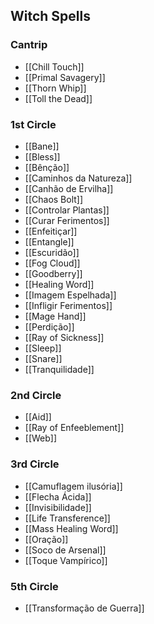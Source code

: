 ## Witch Spells

### Cantrip
- [[Chill Touch]]
- [[Primal Savagery]]
- [[Thorn Whip]]
- [[Toll the Dead]]

### 1st Circle
- [[Bane]]
- [[Bless]]
- [[Bênção]]
- [[Caminhos da Natureza]]
- [[Canhão de Ervilha]]
- [[Chaos Bolt]]
- [[Controlar Plantas]]
- [[Curar Ferimentos]]
- [[Enfeitiçar]]
- [[Entangle]]
- [[Escuridão]]
- [[Fog Cloud]]
- [[Goodberry]]
- [[Healing Word]]
- [[Imagem Espelhada]]
- [[Infligir Ferimentos]]
- [[Mage Hand]]
- [[Perdição]]
- [[Ray of Sickness]]
- [[Sleep]]
- [[Snare]]
- [[Tranquilidade]]

### 2nd Circle
- [[Aid]]
- [[Ray of Enfeeblement]]
- [[Web]]

### 3rd Circle
- [[Camuflagem ilusória]]
- [[Flecha Ácida]]
- [[Invisibilidade]]
- [[Life Transference]]
- [[Mass Healing Word]]
- [[Oração]]
- [[Soco de Arsenal]]
- [[Toque Vampírico]]

### 5th Circle
- [[Transformação de Guerra]]